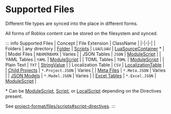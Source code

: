 # Supported Files

Different file types are synced into the place in different forms.

All forms of Roblox content can be stored on the filesystem and synced.

::: info Supported Files
| Concept | File Extension | ClassName |
|-|-|-|
| Folders | any directory | [Folder](https://create.roblox.com/docs/reference/engine/classes/Folder)
| [Scripts](/lync/project-format/files/scripts) | `LUA`/`LUAU` | [LuaSourceContainer](https://create.roblox.com/docs/reference/engine/classes/LuaSourceContainer) * |
| Model Files | `RBXM`/`RBXMX` | Varies |
| JSON Tables | `JSON` | [ModuleScript](https://create.roblox.com/docs/reference/engine/classes/ModuleScript) |
| YAML Tables | `YAML` | [ModuleScript](https://create.roblox.com/docs/reference/engine/classes/ModuleScript) |
| TOML Tables | `TOML` | [ModuleScript](https://create.roblox.com/docs/reference/engine/classes/ModuleScript) |
| Plain Text | `TXT` | [StringValue](https://create.roblox.com/docs/reference/engine/classes/StringValue) |
| Localization Table | `CSV` | [LocalizationTable](https://create.roblox.com/docs/reference/engine/classes/LocalizationTable) |
| [Child Projects](/lync/project-format/project-file/project-file-syntax) | `*.Project.JSON` | Varies |
| [Meta Files](/lync/project-format/files/meta-files) | `*.Meta.JSON` | Varies |
| [JSON Models](/lync/project-format/files/json-models) | `*.Model.JSON` | Varies |
| [Excel Tables](/lync/project-format/files/excel-tables) | `*.Excel.JSON` | [ModuleScript](https://create.roblox.com/docs/reference/engine/classes/ModuleScript) |

\* Can be [ModuleScript](https://create.roblox.com/docs/reference/engine/classes/ModuleScript), [Script](https://create.roblox.com/docs/reference/engine/classes/Script), or [LocalScript](https://create.roblox.com/docs/reference/engine/classes/LocalScript) depending on the Directives present.

See [project-format/files/scripts#script-directives](/lync/project-format/files/scripts#script-directives).
:::
